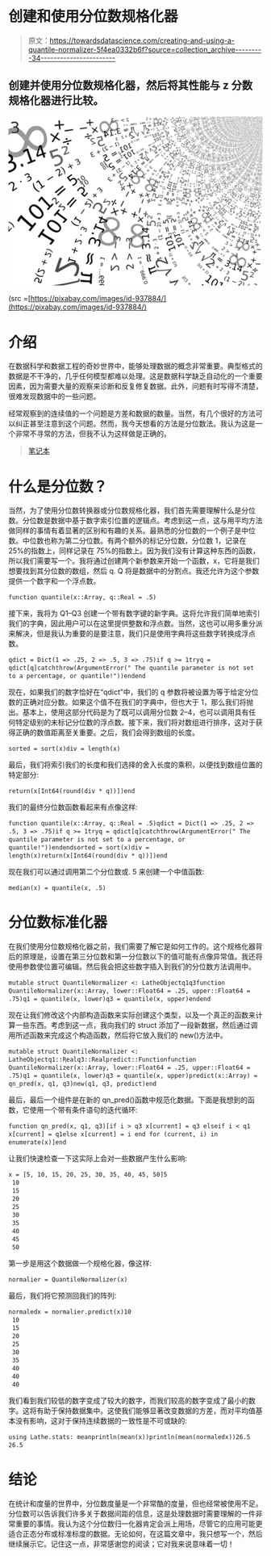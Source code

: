 # 创建和使用分位数规格化器

> 原文：<https://towardsdatascience.com/creating-and-using-a-quantile-normalizer-5f4ea0332b6f?source=collection_archive---------34----------------------->

## 创建并使用分位数规格化器，然后将其性能与 z 分数规格化器进行比较。

![](img/ba5eefecb753111e9271b22461507145.png)

(src =[https://pixabay.com/images/id-937884/](https://pixabay.com/images/id-937884/)

# 介绍

在数据科学和数据工程的奇妙世界中，能够处理数据的概念非常重要。典型格式的数据是不干净的，几乎任何模型都难以处理。这是数据科学缺乏自动化的一个重要因素，因为需要大量的观察来诊断和反复修复数据。此外，问题有时写得不清楚，很难发现数据中的一些问题。

经常观察到的连续值的一个问题是方差和数据的数量。当然，有几个很好的方法可以纠正甚至注意到这个问题。然而，我今天想看的方法是分位数法。我认为这是一个非常不寻常的方法，但我不认为这样做是正确的。

> [笔记本](https://github.com/emmettgb/Emmetts-DS-NoteBooks/blob/master/Julia/QuantileNormalizer.ipynb)

# 什么是分位数？

当然，为了使用分位数转换器或分位数规格化器，我们首先需要理解什么是分位数。分位数是数据中基于数字索引位置的逻辑点。考虑到这一点，这与用平均方法做同样的事情有着显著的区别和有趣的关系。最熟悉的分位数的一个例子是中位数。中位数也称为第二分位数。有两个额外的标记分位数，分位数 1，记录在 25%的指数上，同样记录在 75%的指数上。因为我们没有计算这种东西的函数，所以我们需要写一个。我将通过创建两个新参数来开始一个函数，x，它将是我们想要找到其分位数的数组，然后 q. Q 将是数据中的分割点。我还允许为这个参数提供一个数字和一个浮点数。

```
function quantile(x::Array, q::Real = .5)
```

接下来，我将为 Q1–Q3 创建一个带有数字键的新字典。这将允许我们简单地索引我们的字典，因此用户可以在这里提供整数和浮点数。当然，这也可以用多重分派来解决，但是我认为重要的是要注意，我们只是使用字典将这些数字转换成浮点数。

```
qdict = Dict(1 => .25, 2 => .5, 3 => .75)if q >= 1tryq = qdict[q]catchthrow(ArgumentError(" The quantile parameter is not set to a percentage, or quantile!"))endend
```

现在，如果我们的数字恰好在“qdict”中，我们的 q 参数将被设置为等于给定分位数的正确对应分数。如果这个值不在我们的字典中，但也大于 1，那么我们将抛出。基本上，使用这部分代码是为了既可以调用分位数 2–4，也可以调用具有任何特定级别的未标记分位数的浮点数。接下来，我们将对数组进行排序，这对于获得正确的数值距离至关重要。之后，我们会得到数组的长度。

```
sorted = sort(x)div = length(x)
```

最后，我们将索引我们的长度和我们选择的舍入长度的乘积，以便找到数组位置的特定部分:

```
return(x[Int64(round(div * q))])end
```

我们的最终分位数函数看起来有点像这样:

```
function quantile(x::Array, q::Real = .5)qdict = Dict(1 => .25, 2 => .5, 3 => .75)if q >= 1tryq = qdict[q]catchthrow(ArgumentError(" The quantile parameter is not set to a percentage, or quantile!"))endendsorted = sort(x)div = length(x)return(x[Int64(round(div * q))])end
```

现在我们可以通过调用第二个分位数或. 5 来创建一个中值函数:

```
median(x) = quantile(x, .5)
```

# 分位数标准化器

在我们使用分位数规格化器之前，我们需要了解它是如何工作的。这个规格化器背后的原理是，设置在第三分位数和第一分位数以下的值可能有点像异常值。我还将使用参数使位置可编辑。然后我会把这些数字插入到我们的分位数方法调用中。

```
mutable struct QuantileNormalizer <: LatheObjectq1q3function QuantileNormalizer(x::Array, lower::Float64 = .25, upper::Float64 = .75)q1 = quantile(x, lower)q3 = quantile(x, upper)endend
```

现在让我们修改这个内部构造函数来实际创建这个类型，以及一个真正的函数来计算一些东西。考虑到这一点，我向我们的 struct 添加了一段新数据，然后通过调用所述函数来完成这个构造函数，然后将它放入我们的 new()方法中。

```
mutable struct QuantileNormalizer <: LatheObjectq1::Realq3::Realpredict::Functionfunction QuantileNormalizer(x::Array, lower::Float64 = .25, upper::Float64 = .75)q1 = quantile(x, lower)q3 = quantile(x, upper)predict(x::Array) = qn_pred(x, q1, q3)new(q1, q3, predict)end
```

最后，最后一个组件是在新的 qn_pred()函数中规范化数据。下面是我想到的函数，它使用一个带有条件语句的迭代循环:

```
function qn_pred(x, q1, q3)[if i > q3 x[current] = q3 elseif i < q1 x[current] = q1else x[current] = i end for (current, i) in enumerate(x)]end
```

让我们快速检查一下这实际上会对一些数据产生什么影响:

```
x = [5, 10, 15, 20, 25, 30, 35, 40, 45, 50]5
 10
 15
 20
 25
 30
 35
 40
 45
 50
```

第一步是用这个数据做一个规格化器，像这样:

```
normalier = QuantileNormalizer(x)
```

最后，我们将它预测回我们的阵列:

```
normaledx = normalier.predict(x)10
 10
 15
 20
 25
 30
 35
 40
 40
 40
```

我们看到我们较低的数字变成了较大的数字，而我们较高的数字变成了最小的数字。这将有助于保持数据集中。这使我们能够显著改变数据的方差，而对平均值基本没有影响，这对于保持连续数据的一致性是不可或缺的:

```
using Lathe.stats: meanprintln(mean(x))println(mean(normaledx))26.5
26.5
```

# 结论

在统计和度量的世界中，分位数度量是一个非常酷的度量，但也经常被使用不足。分位数可以告诉我们许多关于数据间距的信息，这是处理数据时需要理解的一件非常重要的事情。我认为这个分位数归一化器肯定会派上用场，尽管它的应用可能更适合正态分布或标准标度的数据。无论如何，在这篇文章中，我只想写一个，然后继续展示它。记住这一点，非常感谢您的阅读；它对我来说意味着一切！